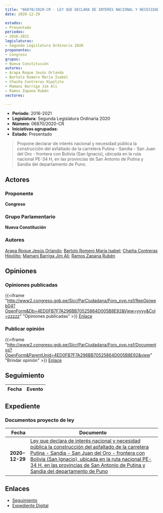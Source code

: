 ```yaml
---
title: "06870/2020-CR - LEY QUE DECLARA DE INTERÉS NACIONAL Y NECESIDAD PÚBLICA LA CONSTRUCCIÓN DEL ASFALTADO DE LA CARRETERA PUTINA - SANDIA - SAN JUAN DEL ORO - FRONTERA CON BOLIVIA (SAN IGNACIO), UBICADA EN LA RUTA NACIONAL PE-34 H, EN LA PROVINCIAS DE SAN ANTONIO DE PUTINA Y SANDIAI DEL DEPARTAMENTO DE PUNO"
date: 2020-12-29

estados:
- Presentado
periodos:
- 2016-2021
legislaturas:
- Segunda Legislatura Ordinaria 2020
proponentes:
- Congreso
grupos:
- Nueva Constitución
autores:
- Arapa Roque Jesús Orlando
- Bartolo Romero María Isabel
- Chaiña Contreras Hipólito
- Mamani Barriga Jim Ali
- Ramos Zapana Rubén
sectores:

---
```

- **Periodo**: 2016-2021
- **Legislatura**: Segunda Legislatura Ordinaria 2020
- **Número**: 06870/2020-CR
- **Iniciativas agrupadas**: 
- **Estado**: Presentado

> Propone declarar de interés nacional y necesidad pública la construcción del asfaltado de la carretera Putina - Sandia - San Juan del Oro - frontera con Bolivia (San Ignacio), ubicada en la ruta nacional PE-34 H, en las provincias de San Antonio de Putina y Sandia del departamento de Puno.


## Actores

### Proponente

**Congreso**

### Grupo Parlamentario

**Nueva Constitución**

### Autores

[Arapa Roque Jesús Orlando](mailto:mailto:jarapa@congreso.gob.pe); [Bartolo Romero María Isabel](mailto:mailto:mbartolo@congreso.gob.pe); [Chaiña Contreras Hipólito](mailto:mailto:hchaina@congreso.gob.pe); [Mamani Barriga Jim Ali](mailto:mailto:jmamani@congreso.gob.pe); [Ramos Zapana Rubén](mailto:mailto:rramos@congreso.gob.pe)

## Opiniones

### Opiniones publicadas

{{<iframe "http://www2.congreso.gob.pe/Sicr/ParCiudadana/Foro_pvp.nsf/RepOpiweb04?OpenForm&Db=4ED0FB7F7A296BB70525864D005B8E92&View=yyyy&Col=zzzzz" "Opiniones publicadas" >}}
[Enlace](http://www2.congreso.gob.pe/Sicr/ParCiudadana/Foro_pvp.nsf/RepOpiweb04?OpenForm&Db=4ED0FB7F7A296BB70525864D005B8E92&View=yyyy&Col=zzzzz)

### Publicar opinión

{{<iframe "http://www2.congreso.gob.pe/Sicr/ParCiudadana/Foro_pvp.nsf/Documentos?OpenForm&ParentUnid=4ED0FB7F7A296BB70525864D005B8E92&view" "Brindar opinión" >}}
[Enlace](http://www2.congreso.gob.pe/Sicr/ParCiudadana/Foro_pvp.nsf/Documentos?OpenForm&ParentUnid=4ED0FB7F7A296BB70525864D005B8E92&view)


## Seguimiento

| Fecha | Evento |
|------:|--------|


## Expediente

### Documentos proyecto de ley

| Fecha | Documento |
|------:|-----------|
| **2020-12-29** | [Ley que declara de interés nacional y necesidad pública la construcción del asfaltado de la carretera Putina - Sandia - San Juan del Oro - frontera con Bolivia (San Ignacio), ubicada en la ruta nacional PE-34 H, en las provincias de San Antonio de Putina y Sandia del departamento de Puno](http://www.leyes.congreso.gob.pe/Documentos/2016_2021/Proyectos_de_Ley_y_de_Resoluciones_Legislativas/PL06870-20201229.pdf) |

## Enlaces

- [Seguimiento](http://www2.congreso.gob.pe/Sicr/TraDocEstProc/CLProLey2016.nsf/f7fff46988ca05b1052578e100829cc7/d36a7b579649d1300525864d0079b273?OpenDocument)
- [Expediente Digital](http://www2.congreso.gob.pe/Sicr/TraDocEstProc/Expvirt_2011.nsf/visbusqptramdoc1621/06870?opendocument)

